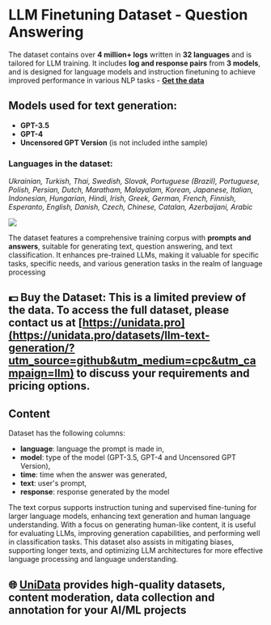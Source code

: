 # LLM Finetuning Dataset - Question Answering

The dataset contains over **4 million+ logs** written in **32 languages** and is tailored for LLM training. It includes **log and response pairs** from **3 models**, and is designed for language models and instruction finetuning to achieve improved performance in various NLP tasks - **[Get the data](https://unidata.pro/datasets/llm-text-generation/?utm_source=github&utm_medium=cpc&utm_campaign=llm)**

## Models used for text generation:
- **GPT-3.5**
- **GPT-4**
- **Uncensored GPT Version** (is not included inthe sample)

### Languages in the dataset:
*Ukrainian, Turkish, Thai, Swedish, Slovak, Portuguese (Brazil), Portuguese, Polish, Persian, Dutch, Maratham, Malayalam, Korean, Japanese, Italian, Indonesian, Hungarian, Hindi, Irish, Greek, German, French, Finnish, Esperanto, English, Danish, Czech, Chinese, Catalan, Azerbaijani, Arabic*

![](https://www.googleapis.com/download/storage/v1/b/kaggle-user-content/o/inbox%2F22059654%2F29b247bdef4577f0f9ebcd9654f54e19%2Fllm.png?generation=1727425740959521&alt=media)

The dataset features a comprehensive training corpus with **prompts and answers**, suitable for generating text, question answering, and text classification. It enhances pre-trained LLMs, making it valuable for specific tasks, specific needs, and various generation tasks in the realm of language processing 

## 💵 Buy the Dataset: This is a limited preview of the data. To access the full dataset, please contact us at [https://unidata.pro](https://unidata.pro/datasets/llm-text-generation/?utm_source=github&utm_medium=cpc&utm_campaign=llm) to discuss your requirements and pricing options.

## Content
Dataset has the following columns:
- **language**: language the prompt is made in,
- **model**: type of the model (GPT-3.5, GPT-4 and Uncensored GPT Version),
- **time**: time when the answer was generated,
- **text**: user's prompt,
- **response**: response generated by the model

The text corpus supports instruction tuning and supervised fine-tuning for larger language models, enhancing text generation and human language understanding. With a focus on generating human-like content, it is useful for evaluating LLMs, improving generation capabilities, and performing well in classification tasks. This dataset also assists in mitigating biases, supporting longer texts, and optimizing LLM architectures for more effective language processing and language understanding.

## 🌐 [UniData](https://unidata.pro/datasets/llm-text-generation/?utm_source=github&utm_medium=cpc&utm_campaign=llm) provides high-quality datasets, content moderation, data collection and annotation for your AI/ML projects 
